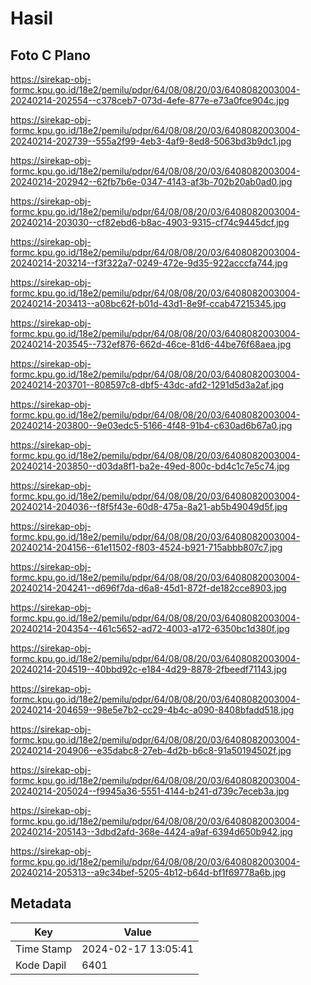 # Hasil

## Foto C Plano

https://sirekap-obj-formc.kpu.go.id/18e2/pemilu/pdpr/64/08/08/20/03/6408082003004-20240214-202554--c378ceb7-073d-4efe-877e-e73a0fce904c.jpg

https://sirekap-obj-formc.kpu.go.id/18e2/pemilu/pdpr/64/08/08/20/03/6408082003004-20240214-202739--555a2f99-4eb3-4af9-8ed8-5063bd3b9dc1.jpg

https://sirekap-obj-formc.kpu.go.id/18e2/pemilu/pdpr/64/08/08/20/03/6408082003004-20240214-202942--62fb7b6e-0347-4143-af3b-702b20ab0ad0.jpg

https://sirekap-obj-formc.kpu.go.id/18e2/pemilu/pdpr/64/08/08/20/03/6408082003004-20240214-203030--cf82ebd6-b8ac-4903-9315-cf74c9445dcf.jpg

https://sirekap-obj-formc.kpu.go.id/18e2/pemilu/pdpr/64/08/08/20/03/6408082003004-20240214-203214--f3f322a7-0249-472e-9d35-922acccfa744.jpg

https://sirekap-obj-formc.kpu.go.id/18e2/pemilu/pdpr/64/08/08/20/03/6408082003004-20240214-203413--a08bc62f-b01d-43d1-8e9f-ccab47215345.jpg

https://sirekap-obj-formc.kpu.go.id/18e2/pemilu/pdpr/64/08/08/20/03/6408082003004-20240214-203545--732ef876-662d-46ce-81d6-44be76f68aea.jpg

https://sirekap-obj-formc.kpu.go.id/18e2/pemilu/pdpr/64/08/08/20/03/6408082003004-20240214-203701--808597c8-dbf5-43dc-afd2-1291d5d3a2af.jpg

https://sirekap-obj-formc.kpu.go.id/18e2/pemilu/pdpr/64/08/08/20/03/6408082003004-20240214-203800--9e03edc5-5166-4f48-91b4-c630ad6b67a0.jpg

https://sirekap-obj-formc.kpu.go.id/18e2/pemilu/pdpr/64/08/08/20/03/6408082003004-20240214-203850--d03da8f1-ba2e-49ed-800c-bd4c1c7e5c74.jpg

https://sirekap-obj-formc.kpu.go.id/18e2/pemilu/pdpr/64/08/08/20/03/6408082003004-20240214-204036--f8f5f43e-60d8-475a-8a21-ab5b49049d5f.jpg

https://sirekap-obj-formc.kpu.go.id/18e2/pemilu/pdpr/64/08/08/20/03/6408082003004-20240214-204156--61e11502-f803-4524-b921-715abbb807c7.jpg

https://sirekap-obj-formc.kpu.go.id/18e2/pemilu/pdpr/64/08/08/20/03/6408082003004-20240214-204241--d696f7da-d6a8-45d1-872f-de182cce8903.jpg

https://sirekap-obj-formc.kpu.go.id/18e2/pemilu/pdpr/64/08/08/20/03/6408082003004-20240214-204354--461c5652-ad72-4003-a172-6350bc1d380f.jpg

https://sirekap-obj-formc.kpu.go.id/18e2/pemilu/pdpr/64/08/08/20/03/6408082003004-20240214-204519--40bbd92c-e184-4d29-8878-2fbeedf71143.jpg

https://sirekap-obj-formc.kpu.go.id/18e2/pemilu/pdpr/64/08/08/20/03/6408082003004-20240214-204659--98e5e7b2-cc29-4b4c-a090-8408bfadd518.jpg

https://sirekap-obj-formc.kpu.go.id/18e2/pemilu/pdpr/64/08/08/20/03/6408082003004-20240214-204906--e35dabc8-27eb-4d2b-b6c8-91a50194502f.jpg

https://sirekap-obj-formc.kpu.go.id/18e2/pemilu/pdpr/64/08/08/20/03/6408082003004-20240214-205024--f9945a36-5551-4144-b241-d739c7eceb3a.jpg

https://sirekap-obj-formc.kpu.go.id/18e2/pemilu/pdpr/64/08/08/20/03/6408082003004-20240214-205143--3dbd2afd-368e-4424-a9af-6394d650b942.jpg

https://sirekap-obj-formc.kpu.go.id/18e2/pemilu/pdpr/64/08/08/20/03/6408082003004-20240214-205313--a9c34bef-5205-4b12-b64d-bf1f69778a6b.jpg


## Metadata

| Key        | Value               |
| ---------- | ------------------- |
| Time Stamp | 2024-02-17 13:05:41 |
| Kode Dapil | 6401                |



